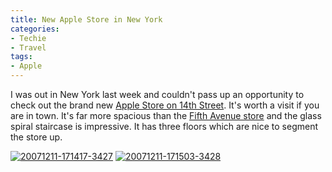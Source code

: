 ```yaml
---
title: New Apple Store in New York
categories:
- Techie
- Travel
tags:
- Apple
---
```


I was out in New York last week and couldn't pass up an opportunity to check out the brand new [Apple Store on 14th Street](http://www.apple.com/retail/west14thstreet/). It's worth a visit if you are in town. It's far more spacious than the [Fifth Avenue store](http://www.apple.com/retail/fifthavenue/week/20071216.html) and the glass spiral staircase is impressive. It has three floors which are nice to segment the store up.

[![20071211-171417-3427](http://farm3.static.flickr.com/2308/2124867326_2ab92875d9_m.jpg)](http://www.flickr.com/photos/46408384@N00/2124867326) [![20071211-171503-3428](http://farm3.static.flickr.com/2309/2124867532_4293f38cde_m.jpg)](http://www.flickr.com/photos/46408384@N00/2124867532)

